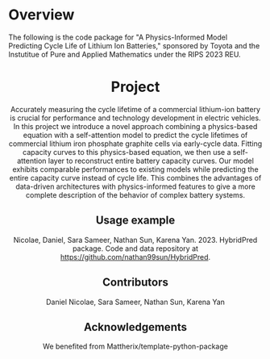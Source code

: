 Overview
========

The following is the code package for "A Physics-Informed Model Predicting Cycle Life of Lithium Ion Batteries," sponsored by Toyota and the Instutitue of Pure and Applied Mathematics under the RIPS 2023 REU.

<div align="center">

Project
========

Accurately measuring the cycle lifetime of a commercial lithium-ion battery is crucial for performance and technology development in electric vehicles. In this project we introduce a novel approach combining a physics-based equation with a self-attention model to predict the cycle lifetimes of commercial lithium iron phosphate graphite cells via early-cycle data. Fitting capacity curves to this physics-based equation, we then use a self-attention layer to reconstruct entire battery capacity curves. Our model exhibits comparable performances to existing models while predicting the entire capacity curve instead of cycle life. This combines the advantages of data-driven architectures with physics-informed features to give a more complete description of the behavior of complex battery systems.


Usage example
-------------

Nicolae, Daniel, Sara Sameer, Nathan Sun, Karena Yan. 2023. HybridPred package. Code and data repository at https://github.com/nathan99sun/HybridPred.

Contributors
-----------

Daniel Nicolae, Sara Sameer, Nathan Sun, Karena Yan

Acknowledgements
-----------
We benefited from Mattherix/template-python-package
